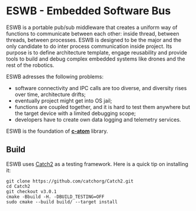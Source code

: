 # ESWB - Embedded Software Bus

ESWB is a portable pub/sub middleware that creates a uniform way of functions to communicate between each other: 
inside thread, between threads, between processes. ESWB is designed to be the major and the only candidate to do inter process 
communication inside project. Its purpose is to define architecture template, engage reusability and provide tools to build and debug 
complex embedded systems like drones and the rest of the robotics.

ESWB adresses the following problems:
- software connectivity and IPC calls are too diverse, and diversity rises over time, architecture drifts;
- eventually project might get into OS jail;
- functions are coupled together, and it is hard to test them anywhere but the target device
  with a limited debugging scope;
- developers have to create own data logging and telemetry services.

ESWB is the foundation of [**c-atom**](https://github.com/ctlst-tech/c-atom) library.

## Build

ESWB uses [Catch2](https://github.com/catchorg/Catch2) as a testing framework. Here is a quick tip on installing it:

```shell
git clone https://github.com/catchorg/Catch2.git
cd Catch2
git checkout v3.0.1
cmake -Bbuild -H. -DBUILD_TESTING=OFF
sudo cmake --build build/ --target install
```
